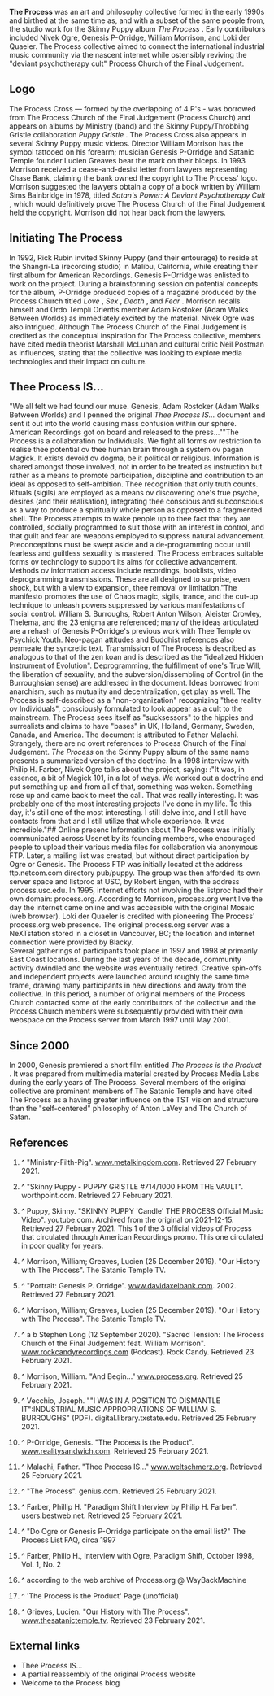 **The Process**  was an art and philosophy collective formed in the early 1990s and birthed at the same time as, and with a subset of the same people from, the studio work for the Skinny Puppy album *The Process* .  Early contributors included Nivek Ogre, Genesis P-Orridge, William Morrison, and Loki der Quaeler.  The Process collective aimed to connect the international industrial music community via the nascent internet while ostensibly reviving the "deviant psychotherapy cult" Process Church of the Final Judgement.
## Logo
The Process Cross — formed by the overlapping of 4 P's - was borrowed from The Process Church of the Final Judgement (Process Church) and appears on albums by Ministry (band) and the Skinny Puppy/Throbbing Gristle collaboration *Puppy Gristle* .  The Process Cross also appears in several Skinny Puppy music videos.  Director William Morrison has the symbol tattooed on his forearm; musician Genesis P-Orridge and Satanic Temple founder Lucien Greaves bear the mark on their biceps.
In 1993 Morrison received a cease-and-desist letter from lawyers representing Chase Bank, claiming the bank owned the copyright to The Process' logo.  Morrison suggested the lawyers obtain a copy of a book written by William Sims Bainbridge in 1978, titled *Satan's Power: A Deviant Psychotherapy Cult* , which would definitively prove The Process Church of the Final Judgement held the copyright.  Morrison did not hear back from the lawyers. 
## Initiating The Process
In 1992, Rick Rubin invited Skinny Puppy (and their entourage) to reside at the Shangri-La (recording studio) in Malibu, California, while creating their first album for American Recordings.  Genesis P-Orridge was enlisted to work on the project.  During a brainstorming session on potential concepts for the album, P-Orridge produced copies of a magazine produced by the Process Church titled *Love* , *Sex* , *Death* , and *Fear* .  Morrison recalls himself and Ordo Templi Orientis member Adam Rostoker (Adam Walks Between Worlds) as immediately excited by the material. Nivek Ogre was also intrigued. 
Although The Process Church of the Final Judgement is credited as the conceptual inspiration for The Process collective, members have cited media theorist Marshall McLuhan and cultural critic Neil Postman as influences, stating that the collective was looking to explore media technologies and their impact on culture.
## Thee Process IS...
"We all felt we had found our muse. Genesis, Adam Rostoker (Adam Walks Between Worlds) and I penned the original *Thee Process IS...*  document and sent it out into the world causing mass confusion within our sphere. American Recordings got on board and released to the press...""The Process is a collaboration ov Individuals. We fight all forms ov restriction to realise thee potential ov thee human brain through a system ov pagan Magick. It exists devoid ov dogma, be it political or religious. Information is shared amongst those involved, not in order to be treated as instruction but rather as a means to promote participation, discipline and contribution to an ideal as opposed to self-ambition. Thee recognition that only truth counts. Rituals (sigils) are employed as a means ov discovering one's true psyche, desires (and their realisation), integrating thee conscious and subconscious as a way to produce a spiritually whole person as opposed to a fragmented shell.
The Process attempts to wake people up to thee fact that they are controlled, socially programmed to suit those with an interest in control, and that guilt and fear are weapons employed to suppress natural advancement. Preconceptions must be swept aside and a de-programming occur until fearless and guiltless sexuality is mastered. The Process embraces suitable forms ov technology to support its aims for collective advancement. Methods ov information access include recordings, booklists, video deprogramming transmissions. These are all designed to surprise, even shock, but with a view to expansion, thee removal ov limitation."The manifesto promotes the use of Chaos magic, sigils, trance, and the cut-up technique to unleash powers suppressed by various manifestations of social control.  William S. Burroughs, Robert Anton Wilson, Aleister Crowley, Thelema, and the 23 enigma are referenced; many of the ideas articulated are a rehash of Genesis P-Orridge's previous work with Thee Temple ov Psychick Youth. Neo-pagan attitudes and Buddhist references also permeate the syncretic text. Transmission of The Process is described as analogous to that of the zen koan and is described as the "idealized Hidden Instrument of Evolution".  Deprogramming, the fulfillment of one's True Will, the liberation of sexuality, and the subversion/dissembling of Control (in the Burroughsian sense) are addressed in the document.  Ideas borrowed from anarchism, such as mutuality and decentralization, get play as well.  The Process is self-described as a "non-organization" recognizing "thee reality ov Individuals", consciously formulated to look appear as a cult to the mainstream. The Process sees itself as "sucksessors" to the hippies and surrealists and claims to have "bases" in UK, Holland, Germany, Sweden, Canada, and America. The document is attributed to Father Malachi. Strangely, there are no overt references to Process Church of the Final Judgement.
*The Process*  on the Skinny Puppy album of the same name presents a summarized version of the doctrine.  In a 1998 interview with Philip H. Farber, Nivek Ogre talks about the project, saying: :"It was, in essence, a bit of Magick 101, in a lot of ways. We worked out a doctrine and put something up and from all of that, something was woken. Something rose up and came back to meet the call. That was really interesting. It was probably one of the most interesting projects I've done in my life. To this day, it's still one of the most interesting. I still delve into, and I still have contacts from that and I still utilize that whole experience. It was incredible."## Online presenc
Information about The Process was initially communicated across Usenet by its founding members, who encouraged people to upload their various media files for collaboration via anonymous FTP. Later, a mailing list was created, but without direct participation by Ogre or Genesis.  The Process FTP was initially located at the address ftp.netcom.com directory pub/puppy. The group was then afforded its own server space and listproc at USC, by Robert Engen, with the address process.usc.edu. In 1995, internet efforts not involving the listproc had their own domain: process.org.   According to Morrison, process.org went live the day the internet came online and was accessible with the original Mosaic (web browser). Loki der Quaeler is credited with pioneering The Process' process.org web presence.  The original process.org server was a NeXTstation stored in a closet in Vancouver, BC; the location and internet connection were provided by Blacky.  
Several gatherings of participants took place in 1997 and 1998 at primarily East Coast locations. During the last years of the decade, community activity dwindled and the website was eventually retired. Creative spin-offs and independent projects were launched around roughly the same time frame, drawing many participants in new directions and away from the collective. In this period, a number of original members of the Process Church contacted some of the early contributors of the collective and the Process Church members were subsequently provided with their own webspace on the Process server from March 1997 until May 2001.
## Since 2000
In 2000, Genesis premiered a short film entitled *The Process is the Product* . It was prepared from multimedia material created by Process Media Labs during the early years of The Process.
Several members of the original collective are prominent members of The Satanic Temple and have cited The Process as a having greater influence on the TST vision and structure than the "self-centered" philosophy of Anton LaVey and The Church of Satan.
## References
 1. ^ "Ministry-Filth-Pig". www.metalkingdom.com. Retrieved 27 February 2021.

 2. ^ "Skinny Puppy - PUPPY GRISTLE #714/1000 FROM THE VAULT". worthpoint.com. Retrieved 27 February 2021.

 3. ^ Puppy, Skinny. "SKINNY PUPPY 'Candle' THE PROCESS Official Music Video". youtube.com. Archived from the original on 2021-12-15. Retrieved 27 February 2021. This 1 of the 3 official videos of  Process that circulated through American Recordings promo. This one circulated in poor quality for years.

 4. ^ Morrison, William; Greaves, Lucien (25 December 2019). "Our History with The Process". The Satanic Temple TV.

 5. ^ "Portrait: Genesis P. Orridge". www.davidaxelbank.com. 2002. Retrieved 27 February 2021.

 6. ^ Morrison, William; Greaves, Lucien (25 December 2019). "Our History with The Process". The Satanic Temple TV.

 7. ^ a b Stephen Long (12 September 2020). "Sacred Tension: The Process Church of the Final Judgement feat. William Morrison". www.rockcandyrecordings.com (Podcast). Rock Candy. Retrieved 23 February 2021.

 8. ^ Morrison, William. "And Begin..." www.process.org. Retrieved 25 February 2021.

 9. ^ Vecchio, Joseph. ""I WAS IN A POSITION TO DISMANTLE IT":INDUSTRIAL MUSIC APPROPRIATIONS OF WILLIAM S. BURROUGHS" (PDF). digital.library.txstate.edu. Retrieved 25 February 2021.

 10. ^ P-Orridge, Genesis. "The Process is the Product". www.realitysandwich.com. Retrieved 25 February 2021.

 11. ^ Malachi, Father. "Thee Process IS..." www.weltschmerz.org. Retrieved 25 February 2021.

 12. ^ "The Process". genius.com. Retrieved 25 February 2021.

 13. ^ Farber, Phillip H. "Paradigm Shift Interview by Philip H. Farber". users.bestweb.net. Retrieved 25 February 2021.

 14. ^ "Do Ogre or Genesis P-Orridge participate on the email list?" The Process List FAQ, circa 1997

 15. ^ Farber, Philip H., Interview with Ogre, Paradigm Shift, October 1998, Vol. 1, No. 2

 16. ^ according to the web archive of Process.org @ WayBackMachine

 17. ^ 'The Process is the Product' Page (unofficial)

 18. ^ Grieves, Lucien. "Our History with The Process". www.thesatanictemple.tv. Retrieved 23 February 2021.

## External links
 - Thee Process IS...
 - A partial reassembly of the original Process website
 - Welcome to the Process blog
